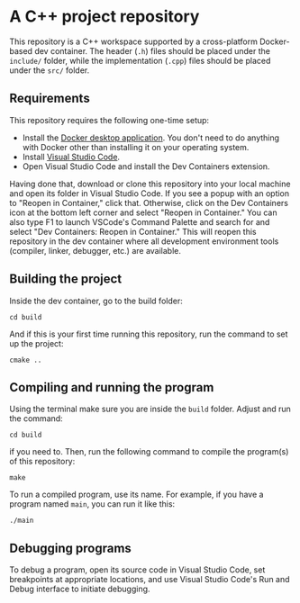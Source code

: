 # A C++ project repository

This repository is a C++ workspace supported by a cross-platform Docker-based dev container. The header (`.h`) files should be placed under the `include/` folder, while the implementation (`.cpp`) files should be placed under the `src/` folder.

## Requirements

This repository requires the following one-time setup:

- Install the [Docker desktop application](https://www.docker.com/products/docker-desktop/). You don't need to do anything with Docker other than installing it on your operating system.
- Install [Visual Studio Code](https://code.visualstudio.com).
- Open Visual Studio Code and install the Dev Containers extension.

Having done that, download or clone this repository into your local machine and open its folder in Visual Studio Code. If you see a popup with an option to "Reopen in Container," click that. Otherwise, click on the Dev Containers icon at the bottom left corner and select "Reopen in Container." You can also type F1 to launch VSCode's Command Palette and search for and select "Dev Containers: Reopen in Container." This will reopen this repository in the dev container where all development environment tools (compiler, linker, debugger, etc.) are available.

## Building the project
Inside the dev container, go to the build folder:

```
cd build
```

And if this is your first time running this repository, run the command to set up the project:

```
cmake ..
```

## Compiling and running the program
Using the terminal make sure you are inside the `build` folder. Adjust and run the command:


```
cd build
```

if you need to. Then, run the following command to compile the program(s) of this repository:

```
make 
```

To run a compiled program, use its name. For example, if you have a program named `main`, you can run it like this:

```
./main
```

## Debugging programs
To debug a program, open its source code in Visual Studio Code, set breakpoints at appropriate locations, and use Visual Studio Code's Run and Debug interface to initiate debugging.